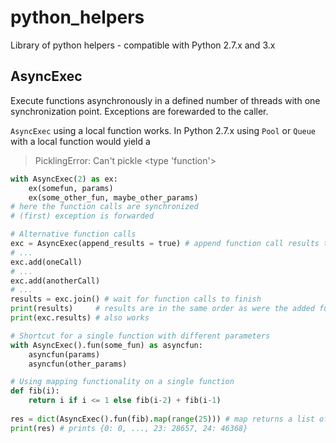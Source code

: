 # python_helpers
Library of python helpers - compatible with Python 2.7.x and 3.x

## AsyncExec ##
Execute functions asynchronously in a defined number of threads with one synchronization point. Exceptions are forewarded to the caller.

`AsyncExec` using a local function works. In Python 2.7.x using `Pool` or `Queue` with a local function would yield a 
> PicklingError: Can't pickle <type 'function'>

```python
with AsyncExec(2) as ex:
    ex(somefun, params)
    ex(some_other_fun, maybe_other_params)
# here the function calls are synchronized
# (first) exception is forwarded

# Alternative function calls
exc = AsyncExec(append_results = true) # append function call results to a list
# ...
exc.add(oneCall)
# ...
exc.add(anotherCall)
# ...
results = exc.join() # wait for function calls to finish
print(results)     # results are in the same order as were the added function calls
print(exc.results) # also works

# Shortcut for a single function with different parameters
with AsyncExec().fun(some_fun) as asyncfun:
    asyncfun(params)
    asyncfun(other_params)

# Using mapping functionality on a single function
def fib(i):
    return i if i <= 1 else fib(i-2) + fib(i-1)
    
res = dict(AsyncExec().fun(fib).map(range(25))) # map returns a list of tuples (param, result)
print(res) # prints {0: 0, ..., 23: 28657, 24: 46368}


```
